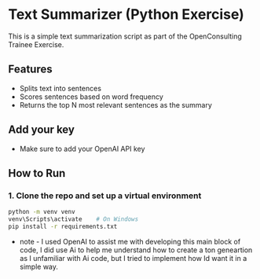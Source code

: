 # Text Summarizer (Python Exercise)

This is a simple text summarization script as part of the OpenConsulting Trainee Exercise.

## Features

- Splits text into sentences
- Scores sentences based on word frequency
- Returns the top N most relevant sentences as the summary

## Add your key

- Make sure to add your OpenAI API key

## How to Run

### 1. Clone the repo and set up a virtual environment

```bash
python -m venv venv
venv\Scripts\activate    # On Windows
pip install -r requirements.txt
```

- note - I used OpenAI to assist me with developing this main block of code, I did use Ai to help me understand how to create a ton geneartion as I unfamiliar with Ai code, but I tried to implement how Id want it in a simple way.